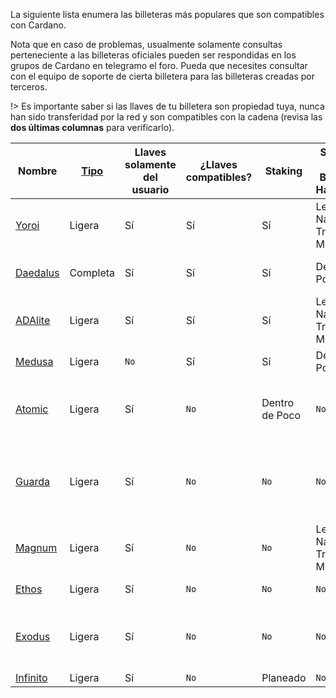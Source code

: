 
La siguiente lista enumera las billeteras más populares que son compatibles con Cardano.

Nota que en caso de problemas, usualmente solamente consultas perteneciente a las billeteras oficiales pueden ser respondidas en los grupos de Cardano en telegramo el foro. Pueda que necesites consultar con el equipo de soporte de cierta billetera para las billeteras creadas por terceros.

!> Es importante saber si las llaves de tu billetera son propiedad tuya, nunca han sido transferidad por la red y son compatibles con la cadena (revisa las **dos últimas columnas** para verificarlo).

|Nombre    |[Tipo][1]|Llaves solamente del usuario|¿Llaves compatibles?|Staking |Soporte de Billetera Hardware      |Open Source|Creador |Plataformas|
|----------|---------|-------------------|----------------|--------|-------------------------------|-----------|--------|---------|
|[Yoroi]   |Ligera   |Sí                 |Sí              |Sí      |Ledger Nano S/X, Trezor Model T|[Sí](https://github.com/emurgo/yoroi-frontend)|[Emurgo](https://emurgo.io)|Extensión Chromium, Android, IPhone|        
|[Daedalus]|Completa     |Sí                |Sí             |Sí     |Dentro de Poco                           |[Sí](https://github.com/input-output-hk/daedalus)|[IOG](https://iohk.io)|Windows, MacOS, Linux|
|[ADAlite] |Ligera    |Sí                |Sí             |Sí     |Ledger Nano S/X, Trezor Model T|[Sí](https://github.com/vacuumlabs/adalite)|[VacuumLabs](https://www.vacuumlabs.com/)|Web|
|[Medusa]  |Ligera    |`No`               |Sí             |Sí     |Dentro de Poco                           |`No`|[Denis Kalinin](https://t.me/Fell_x27)|Web|
|[Atomic]  |Ligera    |Sí                |`No`            |Dentro de Poco    |`No`                           |`No`|[Atomic]|Windows, MacOS, Linux, Android, IPhone|
|[Guarda]  |Ligera    |Sí                |`No`            |`No`    |`No`                           |`No`|[Guarda]|Chromium extension, Web, Windows, Android, IPhone|
|[Magnum]  |Ligera    |Sí                |`No`            |`No`    |Ledger Nano S/X, Trezor Model T|[Sí](https://github.com/magnumwallet)|[Magnum]|Web|
|[Ethos]   |Ligera    |Sí                |`No`            |`No`    |`No`                           |`No`|[Ethos]|Android, IPhone|
|[Exodus]  |Ligera    |Sí                |`No`            |`No`    |`No`                           |`No`|[Exodus]|Windows, MacOS, Linux, Android, IPhone|
|[Infinito]|Ligera    |Sí                |`No`            |Planeado |`No`                           |[Sí](https://github.com/infinityblockchainlabs)|[Infinito]|No|Android, Iphone|

[1]: es/Wallets/types.md#software-wallets
[Daedalus]: https://daedaluswallet.io
[Yoroi]: https://yoroi-wallet.com
[ADAlite]: https://www.adalite.io
[Medusa]: https://adawallet.io/
[Atomic]: https://atomicwallet.io/
[Guarda]: https://guarda.com
[Magnum]: https://magnumwallet.co/
[Ethos]: https://www.ethos.io/universal-wallet/
[Exodus]: https://www.exodus.io/
[Infinito]: https://www.infinitowallet.io
